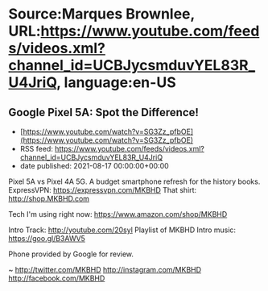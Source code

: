 # Source:Marques Brownlee, URL:https://www.youtube.com/feeds/videos.xml?channel_id=UCBJycsmduvYEL83R_U4JriQ, language:en-US

## Google Pixel 5A: Spot the Difference!
 - [https://www.youtube.com/watch?v=SG3Zz_pfbOE](https://www.youtube.com/watch?v=SG3Zz_pfbOE)
 - RSS feed: https://www.youtube.com/feeds/videos.xml?channel_id=UCBJycsmduvYEL83R_U4JriQ
 - date published: 2021-08-17 00:00:00+00:00

Pixel 5A vs Pixel 4A 5G. A budget smartphone refresh for the history books.
ExpressVPN: https://expressvpn.com/MKBHD
That shirt: http://shop.MKBHD.com

Tech I'm using right now: https://www.amazon.com/shop/MKBHD

Intro Track: http://youtube.com/20syl
Playlist of MKBHD Intro music: https://goo.gl/B3AWV5

Phone provided by Google for review.

~
http://twitter.com/MKBHD
http://instagram.com/MKBHD
http://facebook.com/MKBHD

